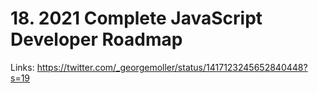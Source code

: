 # 18. 2021 Complete JavaScript Developer Roadmap

Links: https://twitter.com/_georgemoller/status/1417123245652840448?s=19